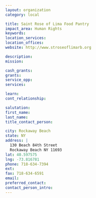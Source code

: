 ```yaml
---
layout: organization
category: local

title: Saint Rose of Lima Food Pantry
impact_area: Human Rights
keywords: 
location_services: 
location_offices: 
website: http://www.stroseoflimarb.org

description: 
mission: 

cash_grants: 
grants: 
service_opp: 
services: 

learn: 
cont_relationship: 

salutation: 
first_name: 
last_name: 
title_contact_person: 

city: Rockaway Beach
state: NY
address: |
  130 Beach 84th Street  
  Rockaway Beach NY 11693
lat: 40.597575
lng: -73.816781
phone: 718-634-7394
ext: 
fax: 718-634-6591
email: 
preferred_contact: 
contact_person_intro: 
---
```

